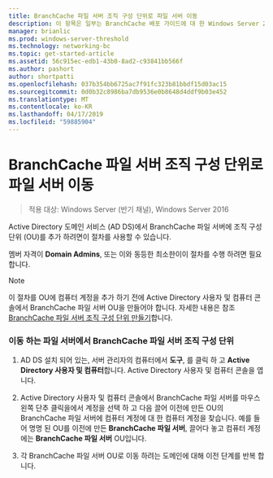 ```yaml
---
title: BranchCache 파일 서버 조직 구성 단위로 파일 서버 이동
description: 이 항목은 일부는 BranchCache 배포 가이드에 대 한 Windows Server 2016, 지사에 WAN 대역폭 사용량을 최적화 하기 위해 분산 및 호스트 캐시 모드로 BranchCache를 배포 하는 방법을 보여 주는
manager: brianlic
ms.prod: windows-server-threshold
ms.technology: networking-bc
ms.topic: get-started-article
ms.assetid: 56c915ec-edb1-43b0-8ad2-c93841bb566f
ms.author: pashort
author: shortpatti
ms.openlocfilehash: 037b354bb6725ac7f91fc323b81bbdf15d03ac15
ms.sourcegitcommit: 0d0b32c8986ba7db9536e0b8648d4ddf9b03e452
ms.translationtype: MT
ms.contentlocale: ko-KR
ms.lasthandoff: 04/17/2019
ms.locfileid: "59885904"
---
```

# <a name="move-file-servers-to-the-branchcache-file-servers-organizational-unit"></a>BranchCache 파일 서버 조직 구성 단위로 파일 서버 이동

>적용 대상: Windows Server (반기 채널), Windows Server 2016

Active Directory 도메인 서비스 (AD DS)에서 BranchCache 파일 서버에 조직 구성 단위 (OU)를 추가 하려면이 절차를 사용할 수 있습니다.  
  
멤버 자격이 **Domain Admins**, 또는 이와 동등한 최소한이이 절차를 수행 하려면 필요 합니다.  
  
> [!NOTE]  
> 이 절차를 OU에 컴퓨터 계정을 추가 하기 전에 Active Directory 사용자 및 컴퓨터 콘솔에서 BranchCache 파일 서버 OU을 만들어야 합니다. 자세한 내용은 참조 [BranchCache 파일 서버 조직 구성 단위 만들기](../../branchcache/deploy/Create-the-BranchCache-File-Servers-Organizational-Unit.md)합니다.  
  
### <a name="to-move-file-servers-to-the-branchcache-file-servers-organizational-unit"></a>이동 하는 파일 서버에서 BranchCache 파일 서버 조직 구성 단위  
  
1.  AD DS 설치 되어 있는, 서버 관리자의 컴퓨터에서 **도구**, 를 클릭 하 고 **Active Directory 사용자 및 컴퓨터**합니다. Active Directory 사용자 및 컴퓨터 콘솔을 엽니다.  
  
2.  Active Directory 사용자 및 컴퓨터 콘솔에서 BranchCache 파일 서버를 마우스 왼쪽 단추 클릭을에서 계정을 선택 하 고 다음 끌어 이전에 만든 OU의 BranchCache 파일 서버에 컴퓨터 계정에 대 한 컴퓨터 계정을 찾습니다. 예를 들어 명명 된 OU를 이전에 만든 **BranchCache 파일 서버**, 끌어다 놓고 컴퓨터 계정에는 **BranchCache 파일 서버** OU입니다.  
  
3.  각 BranchCache 파일 서버 OU로 이동 하려는 도메인에 대해 이전 단계를 반복 합니다.  
  


